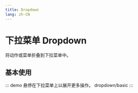 ```yaml
---
title: Dropdown
lang: zh-CN
---
```


# 下拉菜单 Dropdown
将动作或菜单折叠到下拉菜单中。


## 基本使用

::: demo 悬停在下拉菜单上以展开更多操作。
dropdown/basic
:::